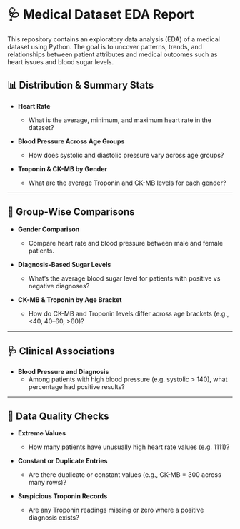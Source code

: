 # 🩺 Medical Dataset EDA Report

This repository contains an exploratory data analysis (EDA) of a medical dataset using Python. The goal is to uncover patterns, trends, and relationships between patient attributes and medical outcomes such as heart issues and blood sugar levels.

## 📊 Distribution & Summary Stats

- **Heart Rate**  
  - What is the average, minimum, and maximum heart rate in the dataset?

- **Blood Pressure Across Age Groups**  
  - How does systolic and diastolic pressure vary across age groups?

- **Troponin & CK-MB by Gender**  
  - What are the average Troponin and CK-MB levels for each gender?

---

## 🧮 Group-Wise Comparisons

- **Gender Comparison**  
  - Compare heart rate and blood pressure between male and female patients.

- **Diagnosis-Based Sugar Levels**  
  - What’s the average blood sugar level for patients with positive vs negative diagnoses?

- **CK-MB & Troponin by Age Bracket**  
  - How do CK-MB and Troponin levels differ across age brackets (e.g., <40, 40–60, >60)?

---

## 🩺 Clinical Associations

- **Blood Pressure and Diagnosis**  
  - Among patients with high blood pressure (e.g. systolic > 140), what percentage had positive results?

---

## 📌 Data Quality Checks

- **Extreme Values**  
  - How many patients have unusually high heart rate values (e.g. 1111)?

- **Constant or Duplicate Entries**  
  - Are there duplicate or constant values (e.g., CK-MB = 300 across many rows)?

- **Suspicious Troponin Records**  
  - Are any Troponin readings missing or zero where a positive diagnosis exists?
